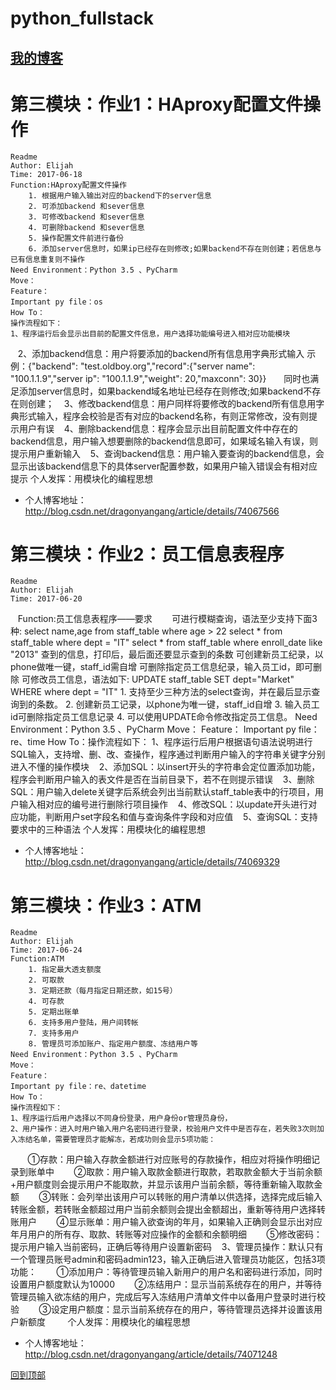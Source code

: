 # python_fullstack
## [我的博客](http://blog.csdn.net/dragonyangang "我的博客")

# 第三模块：作业1：HAproxy配置文件操作
    Readme
    Author: Elijah
    Time: 2017-06-18
    Function:HAproxy配置文件操作
        1. 根据用户输入输出对应的backend下的server信息
        2. 可添加backend 和sever信息
        3. 可修改backend 和sever信息
        4. 可删除backend 和sever信息
        5. 操作配置文件前进行备份
        6. 添加server信息时，如果ip已经存在则修改;如果backend不存在则创建；若信息与已有信息重复则不操作
    Need Environment：Python 3.5 、PyCharm
    Move：
    Feature：
    Important py file：os
    How To：
    操作流程如下：
    1、程序运行后会显示出目前的配置文件信息，用户选择功能编号进入相对应功能模块
    2、添加backend信息：用户将要添加的backend所有信息用字典形式输入
       示例：{"backend": "test.oldboy.org","record":{"server name": "100.1.1.9","server ip": "100.1.1.9","weight": 20,"maxconn": 30}}
       同时也满足添加server信息时，如果backend域名地址已经存在则修改;如果backend不存在则创建；
    3、修改backend信息：用户同样将要修改的backend所有信息用字典形式输入，程序会校验是否有对应的backend名称，有则正常修改，没有则提示用户有误
    4、删除backend信息：程序会显示出目前配置文件中存在的backend信息，用户输入想要删除的backend信息即可，如果域名输入有误，则提示用户重新输入
    5、查询backend信息：用户输入要查询的backend信息，会显示出该backend信息下的具体server配置参数，如果用户输入错误会有相对应提示
    个人发挥：用模块化的编程思想
- 个人博客地址：http://blog.csdn.net/dragonyangang/article/details/74067566

# 第三模块：作业2：员工信息表程序
    Readme
    Author: Elijah
    Time: 2017-06-20
    Function:员工信息表程序——要求
        可进行模糊查询，语法至少支持下面3种:
            select name,age from staff_table where age > 22
            select  * from staff_table where dept = "IT"
            select  * from staff_table where enroll_date like "2013"
        查到的信息，打印后，最后面还要显示查到的条数
        可创建新员工纪录，以phone做唯一键，staff_id需自增
        可删除指定员工信息纪录，输入员工id，即可删除
        可修改员工信息，语法如下:
         UPDATE staff_table SET dept="Market" WHERE where dept = "IT"
        1. 支持至少三种方法的select查询，并在最后显示查询到的条数。
        2. 创建新员工记录，以phone为唯一键，staff_id自增
        3. 输入员工id可删除指定员工信息记录
        4. 可以使用UPDATE命令修改指定员工信息。
    Need Environment：Python 3.5 、PyCharm
    Move：
    Feature：
    Important py file：re、time
    How To：操作流程如下：
    1、程序运行后用户根据语句语法说明进行SQL输入，支持增、删、改、查操作，程序通过判断用户输入的字符串关键字分别进入不懂的操作模块
    2、添加SQL：以insert开头的字符串会定位置添加功能，程序会判断用户输入的表文件是否在当前目录下，若不在则提示错误
    3、删除SQL：用户输入delete关键字后系统会列出当前默认staff_table表中的行项目，用户输入相对应的编号进行删除行项目操作
    4、修改SQL：以update开头进行对应功能，判断用户set字段名和值与查询条件字段和对应值
    5、查询SQL：支持要求中的三种语法
    个人发挥：用模块化的编程思想
- 个人博客地址：http://blog.csdn.net/dragonyangang/article/details/74069329

# 第三模块：作业3：ATM

    Readme
    Author: Elijah
    Time: 2017-06-24
    Function:ATM
        1. 指定最大透支额度
        2. 可取款
        3. 定期还款（每月指定日期还款，如15号）
        4. 可存款
        5. 定期出账单
        6. 支持多用户登陆，用户间转帐
        7. 支持多用户
        8. 管理员可添加账户、指定用户额度、冻结用户等
    Need Environment：Python 3.5 、PyCharm
    Move：
    Feature：
    Important py file：re、datetime
    How To：
    操作流程如下：
    1、程序运行后用户选择以不同身份登录，用户身份or管理员身份，
    2、用户操作：进入时用户输入用户名密码进行登录，校验用户文件中是否存在，若失败3次则加入冻结名单，需要管理员才能解冻，若成功则会显示5项功能：
        ①存款：用户输入存款金额进行对应账号的存款操作，相应对将操作明细记录到账单中
        ②取款：用户输入取款金额进行取款，若取款金额大于当前余额+用户额度则会提示用户不能取款，并显示该用户当前余额，等待重新输入取款金额
        ③转账：会列举出该用户可以转账的用户清单以供选择，选择完成后输入转账金额，若转账金额超过用户当前余额则会提出金额超出，重新等待用户选择转账用户
        ④显示账单：用户输入欲查询的年月，如果输入正确则会显示出对应年月用户的所有存、取款、转账等对应操作的金额和余额明细
        ⑤修改密码：提示用户输入当前密码，正确后等待用户设置新密码
    3、管理员操作：默认只有一个管理员账号admin和密码admin123，输入正确后进入管理员功能区，包括3项功能：
        ①添加用户：等待管理员输入新用户的用户名和密码进行添加，同时设置用户额度默认为10000
        ②冻结用户：显示当前系统存在的用户，并等待管理员输入欲冻结的用户，完成后写入冻结用户清单文件中以备用户登录时进行校验
        ③设定用户额度：显示当前系统存在的用户，等待管理员选择并设置该用户新额度        
    个人发挥：用模块化的编程思想
- 个人博客地址：http://blog.csdn.net/dragonyangang/article/details/74071248

[回到顶部](#readme)
